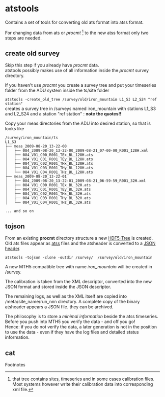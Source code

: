 # atstools


Contains a set of tools for converting old ats format into atss format.

For changing data from ats or *procmt* [^myref] to the new atss format only two steps are needed.

## create old survey

Skip this step if you already have *procmt* data. <br>
atstools possibly makes use of  all information inside the *procmt* survey directory.

If you haven't use *procmt* you create a survey tree and put your timeseries folder from the ADU system inside the ts/site folder 

`atstools -create_old_tree /survey/old/iron_mountain L1_S3 L2_S24 "ref station"` <br>
creates a survey tree in /surveys named iron_mountain with stations L1_S3 and L2_S24 and a station "ref station" : **note the quotes!!**

Copy your meas directories from the ADU into desired station, so that is looks like

```text
/survey/iron_mountain/ts 
L1_S3
├── meas_2009-08-20_13-22-00
│   ├── 084_2009-08-20_13-22-00_2009-08-21_07-00-00_R001_128H.xml
│   ├── 084_V01_C00_R001_TEx_BL_128H.ats
│   ├── 084_V01_C01_R001_TEy_BL_128H.ats
│   ├── 084_V01_C02_R001_THx_BL_128H.ats
│   ├── 084_V01_C03_R001_THy_BL_128H.ats
│   └── 084_V01_C04_R001_THz_BL_128H.ats
├── meas_2009-08-20_13-22-01
│   ├── 084_2009-08-20_13-22-01_2009-08-21_06-59-59_R001_32H.xml
│   ├── 084_V01_C00_R001_TEx_BL_32H.ats
│   ├── 084_V01_C01_R001_TEy_BL_32H.ats
│   ├── 084_V01_C02_R001_THx_BL_32H.ats
│   ├── 084_V01_C03_R001_THy_BL_32H.ats
│   └── 084_V01_C04_R001_THz_BL_32H.ats

... and so on

```


## tojson


From an existing **procmt** directory structure a new [HDF5-Tree](../HDF5-Tree/HDF5-Tree.md#hdf5-tree) is created. <br>
Old ats files appear as [atss](../atss/atss.md#atss) files and the atsheader is converted to a [JSON header](../atss/atss.md#header).

`atstools -tojson -clone -outdir /survey/  /survey/old/iron_mountain`

A new MTH5 compatible tree with name *iron_mountain* will be created in /survey.

The calibration is taken from the XML descriptor, converted into the new JSON format and stored inside the JSON descriptor.

The remaining logs, as well as the XML itself are copied into /meta/site_name/run_nnn directory. A complete copy of 
the binary atsheader appears a JSON file. they can be archived.

The philosophy is to store a *minimal information* beside the atss timeseries. <br>
Before you push into MTH5 you verify the data - and off you go! <br>
Hence: if you do not verify the data, a later generation is not in the position to use the data - even if they have the log files
and detailed status information. 



## cat

Footnotes

[^myref]: that tree contains sites, timeseries and in some cases calibration files. Most systems however write their calibration data into  corresponding xml file.

